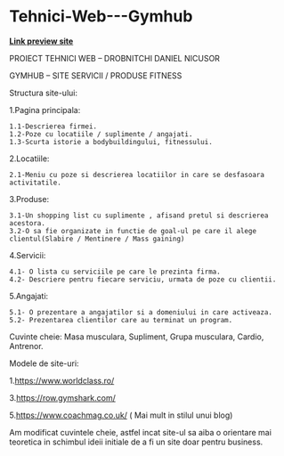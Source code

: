 # Tehnici-Web---Gymhub

<a href = "https://danielsan222.github.io"><strong>Link preview site </strong></a>

PROIECT TEHNICI WEB – DROBNITCHI DANIEL NICUSOR


GYMHUB – SITE SERVICII / PRODUSE FITNESS


Structura site-ului:

1.Pagina principala:


    1.1-Descrierea firmei.
    1.2-Poze cu locatiile / suplimente / angajati.
    1.3-Scurta istorie a bodybuildingului, fitnessului.
2.Locatiile:


    2.1-Meniu cu poze si descrierea locatiilor in care se desfasoara activitatile.
3.Produse:


    3.1-Un shopping list cu suplimente , afisand pretul si descrierea acestora.
    3.2-O sa fie organizate in functie de goal-ul pe care il alege clientul(Slabire / Mentinere / Mass gaining)
4.Servicii:


    4.1- O lista cu serviciile pe care le prezinta firma.
    4.2- Descriere pentru fiecare serviciu, urmata de poze cu clientii.
5.Angajati:


    5.1- O prezentare a angajatilor si a domeniului in care activeaza.
    5.2- Prezentarea clientilor care au terminat un program.


Cuvinte cheie: Masa musculara, Supliment, Grupa musculara, Cardio, Antrenor.

Modele de site-uri:


1.https://www.worldclass.ro/


3.https://row.gymshark.com/


5.https://www.coachmag.co.uk/ ( Mai mult in stilul unui blog)

Am modificat cuvintele cheie, astfel incat site-ul sa aiba o orientare mai teoretica in schimbul ideii initiale de a fi un site doar pentru business.
